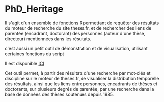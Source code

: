 # PhD_Heritage

Il s'agit d'un ensemble de fonctions R permettant de requêter des résultats du moteur de recherche du site theses.fr, et de rechercher des liens de parentée (encadrant, doctorant) des personnes (auteur d'une thèse, directeur) mentionnées dans les résultats.

c'est aussi un petit outil de démonstration et de visualisation, utilisant certaines fonctions du script

Il est disponible [ICI](https://cdeloget.shinyapps.io/PhD_Heritage/)

Cet outil permet, à partir des résultats d'une recherche par mot-clés et discipline sur le moteur de theses.fr, de visualiser la distribution temporelle des résultats, ainsi que les liens entre personnes, encadrants de thèses et doctorants, sur plusieurs degrés de parentée, par une recherche dans la base de données des thèses soutenues depuis 1985.
